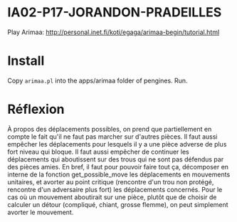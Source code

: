 # IA02-P17-JORANDON-PRADEILLES

Play Arimaa: http://personal.inet.fi/koti/egaga/arimaa-begin/tutorial.html

# Install

Copy `arimaa.pl` into the apps/arimaa folder of pengines.
Run.

# Réflexion

À propos des déplacements possibles, on prend que partiellement en compte le fait qu'il ne faut pas marcher sur d'autres pièces.
Il faut aussi empêcher les déplacements pour lesquels il y a une pièce adverse de plus fort niveau qui bloque.
Il faut aussi empêcher de continuer les déplacements qui aboutissent sur des trous qui ne sont pas défendus par des pièces amies.
En bref, il faut pour pouvoir faire tout ça, décomposer en interne de la fonction get_possible_move les déplacements en mouvements unitaires, et avorter au point critique (rencontre d'un trou non protégé, rencontre d'un adversaire plus fort) les déplacements concernés. Pour le cas où un mouvement aboutirait sur une pièce, plutôt que de choisir de calculer un détour (compliqué, chiant, grosse flemme), on peut simplement avorter le mouvement.

